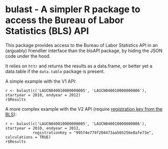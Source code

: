 # bulast - A simpler R package to access the Bureau of Labor Statistics (BLS) API

This package provides access to the Bureau of Labor Statistics API in an (arguably) friendlier interface than the blsAPI package, by hiding the JSON code under the hood. 

It relies on `httr` and returns the results as a data.frame, or better yet a data.table if the `data.table` package is present.

A simple example with the V1 API:

```{r}
r <- bulast(c('LAUCN040010000000005', 'LAUCN040010000000006'), startyear = 2010, endyear = 2012)
r$Results
```

A more complex example with the V2 API (require [registration key from the BLS](http://data.bls.gov/registrationEngine/)):

```{r}
r <- bulast(c('LAUCN040010000000005', 'LAUCN040010000000006'), startyear = 2010, endyear = 2012, 
            registrationKey = "995f4e779f204473aa565256e8afe73e", calculations = TRUE)
r$Results
```
